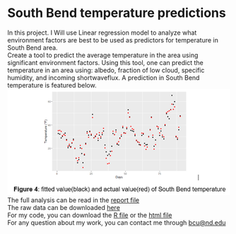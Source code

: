  
# South Bend temperature predictions
In this project. I Will use Linear regression model to analyze what environment factors are best to be used as predictors for temperature in South Bend area. <br />
Create a tool to predict the average temperature in the area using significant environment factors. Using this tool, one can predict the temperature in an area using:  albedo, fraction of low cloud, specific humidity, and incoming shortwaveflux. A prediction in South Bend temperature is featured below. <br />
![](fitted%20value.PNG)  <br />
The full analysis can be read in the [report file](https://github.com/oceancode1997/southbendtemperature/blob/master/final%20report%20temperature%20in%20South%20Bend.docx?raw=true) <br />
The raw data can be downloaded [here](https://github.com/oceancode1997/southbendtemperature/raw/master/South%20Bend%20temperature%20data.csv) <br />
For my code, you can download the [R file](https://github.com/oceancode1997/southbendtemperature/raw/master/final.Rmd) or the [html file](https://github.com/oceancode1997/southbendtemperature/raw/master/final.html) <br />
For any question about my work, you can contact me through bcu@nd.edu
